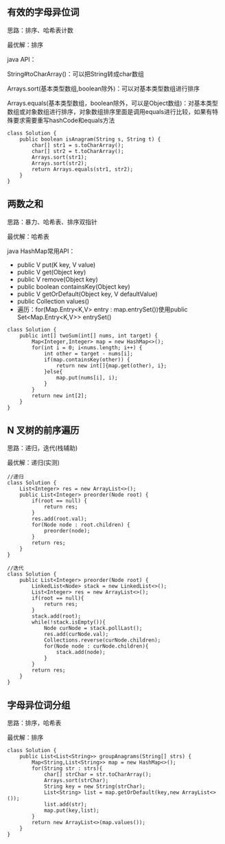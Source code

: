 ## 有效的字母异位词 ##
思路：排序、哈希表计数

最优解：排序

java API：

String#toCharArray()：可以把String转成char数组

Arrays.sort(基本类型数组,boolean除外)：可以对基本类型数组进行排序

Arrays.equals(基本类型数组，boolean除外，可以是Object数组)：对基本类型数组或对象数组进行排序，对象数组排序里面是调用equals进行比较，如果有特殊要求需要重写hashCode和equals方法
```
class Solution {
    public boolean isAnagram(String s, String t) {
        char[] str1 = s.toCharArray();
        char[] str2 = t.toCharArray();
        Arrays.sort(str1);
        Arrays.sort(str2);
        return Arrays.equals(str1, str2);
    }
}
```
## 两数之和 ##
思路：暴力、哈希表、排序双指针

最优解：哈希表

java HashMap常用API：

- public V put(K key, V value)
- public V get(Object key)
- public V remove(Object key)
- public boolean containsKey(Object key)
- public V getOrDefault(Object key, V defaultValue)
- public Collection<V> values()
- 遍历：for(Map.Entry<K,V> entry : map.entrySet())使用public Set<Map.Entry<K,V>> entrySet()
```
class Solution {
    public int[] twoSum(int[] nums, int target) {
        Map<Integer,Integer> map = new HashMap<>();
        for(int i = 0; i<nums.length; i++) {
            int other = target - nums[i];
            if(map.containsKey(other)) {
                return new int[]{map.get(other), i};
            }else{
                map.put(nums[i], i);
            }
        }
        return new int[2];
    }
}
```
## N 叉树的前序遍历 ##
思路：递归，迭代(栈辅助)

最优解：递归(实测)
```
//递归
class Solution {
    List<Integer> res = new ArrayList<>();
    public List<Integer> preorder(Node root) {
        if(root == null) {
            return res;
        }
        res.add(root.val);
        for(Node node : root.children) {
            preorder(node);
        }
        return res;
    }
}
```
```
//迭代
class Solution {
    public List<Integer> preorder(Node root) {
        LinkedList<Node> stack = new LinkedList<>();
        List<Integer> res = new ArrayList<>();
        if(root == null){
            return res;
        }
        stack.add(root);
        while(!stack.isEmpty()){
            Node curNode = stack.pollLast();
            res.add(curNode.val);
            Collections.reverse(curNode.children);
            for(Node node : curNode.children){
                stack.add(node);
            }
        }
        return res;
    }
}
```
## 字母异位词分组 ##
思路：排序，哈希表

最优解：排序

```
class Solution {
    public List<List<String>> groupAnagrams(String[] strs) {
        Map<String,List<String>> map = new HashMap<>();
        for(String str : strs){
            char[] strChar = str.toCharArray();
            Arrays.sort(strChar);
            String key = new String(strChar);
            List<String> list = map.getOrDefault(key,new ArrayList<>());
            list.add(str);
            map.put(key,list);
        } 
        return new ArrayList<>(map.values());
    }
}
```